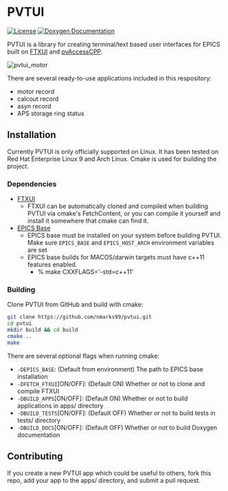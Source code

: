 # PVTUI

[![License](https://img.shields.io/badge/License-MIT-blue.svg)](LICENSE)
[![Doxygen Documentation](https://img.shields.io/badge/docs-doxygen-blue)](https://nmarks99.github.io/pvtui/doc/doxygen/html/index.html)

PVTUI is a library for creating terminal/text based user interfaces for EPICS built on [FTXUI](https://github.com/ArthurSonzogni/FTXUI)
and [pvAccessCPP](https://github.com/epics-base/pvAccessCPP).

![pvtui_motor](https://github.com/user-attachments/assets/346f036d-8ae0-4e19-ac58-93643c132bb7)

There are several ready-to-use applications included in this respository:
- motor record
- calcout record
- asyn record
- APS storage ring status

## Installation

Currently PVTUI is only officially supported on Linux. It has been tested on 
Red Hat Enterprise Linux 9 and Arch Linux. Cmake is used for building the project.

### Dependencies
* [FTXUI](https://github.com/ArthurSonzogni/FTXUI)
    - FTXUI can be automatically cloned and compiled when building PVTUI via cmake's FetchContent,
    or you can compile it yourself and install it somewhere that cmake can find it.
* [EPICS Base](https://docs.epics-controls.org/en/latest/getting-started/installation.html)
    - EPICS base must be installed on your system before building PVTUI.
    Make sure `EPICS_BASE` and `EPICS_HOST_ARCH` environment variables are set
    - EPICS base builds for MACOS/darwin targets must have c++11 features enabled.
        -  % make CXXFLAGS='-std=c++11'


### Building
Clone PVTUI from GitHub and build with cmake:

```bash
git clone https://github.com/nmarks99/pvtui.git
cd pvtui
mkdir build && cd build
cmake ..
make
```

There are several optional flags when running cmake:
- `-DEPICS_BASE`: (Default from environment) The path to EPICS base installation
- `-DFETCH_FTXUI`[ON/OFF]: (Default ON) Whether or not to clone and compile FTXUI
- `-DBUILD_APPS`[ON/OFF]: (Default ON) Whether or not to build applications in apps/ directory
- `-DBUILD_TESTS`[ON/OFF]: (Default OFF) Whether or not to build tests in tests/ directory
- `-DBUILD_DOCS`[ON/OFF]: (Default OFF) Whether or not to build Doxygen documentation


## Contributing
If you create a new PVTUI app which could be useful to others, fork this repo,
add your app to the apps/ directory, and submit a pull request.

